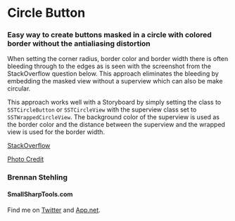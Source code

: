 # Circle Button

### Easy way to create buttons masked in a circle with colored border without the antialiasing distortion

When setting the corner radius, border color and border width there is often bleeding through to the 
edges as is seen with the screenshot from the StackOverflow question below. This approach eliminates
the bleeding by embedding the masked view without a superview which can also be make circular.

This approach works well with a Storyboard by simply setting the class to `SSTCircleButton` or
`SSTCircleView` with the superview class set to `SSTWrappedCircleView`. The background color of
the superview is used as the border color and the distance between the superview and the wrapped
view is used for the border width.

[StackOverflow](http://stackoverflow.com/questions/19565736/ios-rounded-rectangle-with-border-bleeds-color)

[Photo Credit](http://www.fanpop.com/clubs/candice-accola/images/16474223/title/new-hq-headshot-photo)

### Brennan Stehling
#### SmallSharpTools.com

Find me on [Twitter](http://twitter.com/smallsharptools) and [App.net](http://alpha.app.net/smallsharptools).
